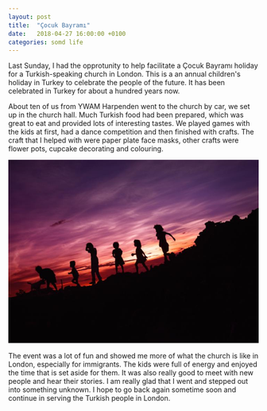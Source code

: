 ```yaml
---
layout: post
title:  "Çocuk Bayramı"
date:   2018-04-27 16:00:00 +0100
categories: somd life
---
```


Last Sunday, I had the opprotunity to help facilitate a Çocuk Bayramı holiday for a Turkish-speaking church in London. This is a an annual children's holiday in Turkey to celebrate the people of the future. It has been celebrated in Turkey for about a hundred years now.

About ten of us from YWAM Harpenden went to the church by car, we set up in the church hall. Much Turkish food had been prepared, which was great to eat and provided lots of interesting tastes. We played games with the kids at first, had a dance competition and then finished with crafts. The craft that I helped with were paper plate face masks, other crafts were flower pots, cupcake decorating and colouring.

![Children running](/assets/blog/children.jpg)

The event was a lot of fun and showed me more of what the church is like in London, especially for immigrants. The kids were full of energy and enjoyed the time that is set aside for them. It was also really good to meet with new people and hear their stories. I am really glad that I went and stepped out into something unknown. I hope to go back again sometime soon and continue in serving the Turkish people in London.
